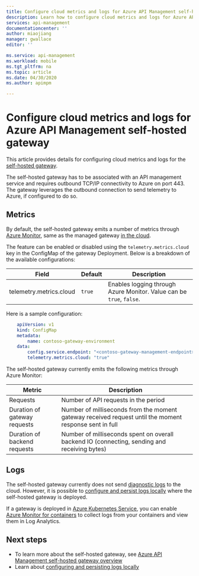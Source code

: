```yaml
---
title: Configure cloud metrics and logs for Azure API Management self-hosted gateway | Microsoft Docs
description: Learn how to configure cloud metrics and logs for Azure API Management self-hosted gateway
services: api-management
documentationcenter: ''
author: miaojiang
manager: gwallace
editor: ''

ms.service: api-management
ms.workload: mobile
ms.tgt_pltfrm: na
ms.topic: article
ms.date: 04/30/2020
ms.author: apimpm

---
```


# Configure cloud metrics and logs for Azure API Management self-hosted gateway

This article provides details for configuring cloud metrics and logs for the [self-hosted gateway](./self-hosted-gateway-overview.md).

The self-hosted gateway has to be associated with an API management service and requires outbound TCP/IP connectivity to Azure on port 443. The gateway leverages the outbound connection to send telemetry to Azure, if configured to do so. 

## Metrics
By default, the self-hosted gateway emits a number of metrics through [Azure Monitor](https://azure.microsoft.com/services/monitor/), same as the managed gateway [in the cloud](api-management-howto-use-azure-monitor.md). 

The feature can be enabled or disabled using the `telemetry.metrics.cloud` key in the ConfigMap of the gateway Deployment. Below is a breakdown of the available configurations:

| Field  | Default | Description |
| ------------- | ------------- | ------------- |
| telemetry.metrics.cloud  | `true` | Enables logging through Azure Monitor. Value can be `true`, `false`. |


Here is a sample configuration:

```yaml
    apiVersion: v1
    kind: ConfigMap
    metadata:
        name: contoso-gateway-environment
    data:
        config.service.endpoint: "<contoso-gateway-management-endpoint>"
        telemetry.metrics.cloud: "true"
```

The self-hosted gateway currently emits the following metrics through Azure Monitor:

| Metric  | Description |
| ------------- | ------------- |
| Requests  | Number of API requests in the period |
| Duration of gateway requests | Number of milliseconds from the moment gateway received request until the moment response sent in full |
| Duration of backend requests | Number of milliseconds spent on overall backend IO (connecting, sending and receiving bytes)  |

## Logs

The self-hosted gateway currently does not send [diagnostic logs](https://docs.microsoft.com/azure/api-management/api-management-howto-use-azure-monitor#diagnostic-logs) to the cloud. However, it is possible to [configure and persist logs locally](how-to-configure-local-metrics-logs.md) where the self-hosted gateway is deployed. 

If a gateway is deployed in [Azure Kubernetes Service](https://azure.microsoft.com/services/kubernetes-service/), you can enable [Azure Monitor for containers](https://docs.microsoft.com/azure/azure-monitor/insights/container-insights-overview) to collect logs from your containers and view them in Log Analytics. 


## Next steps

* To learn more about the self-hosted gateway, see [Azure API Management self-hosted gateway overview](self-hosted-gateway-overview.md)
* Learn about [configuring and persisting logs locally](how-to-configure-local-metrics-logs.md)


